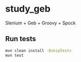 # study_geb

Slenium + Geb + Groovy + Spock

## Run tests

```sh
mvn clean install -DskipTests
mvn test
```

